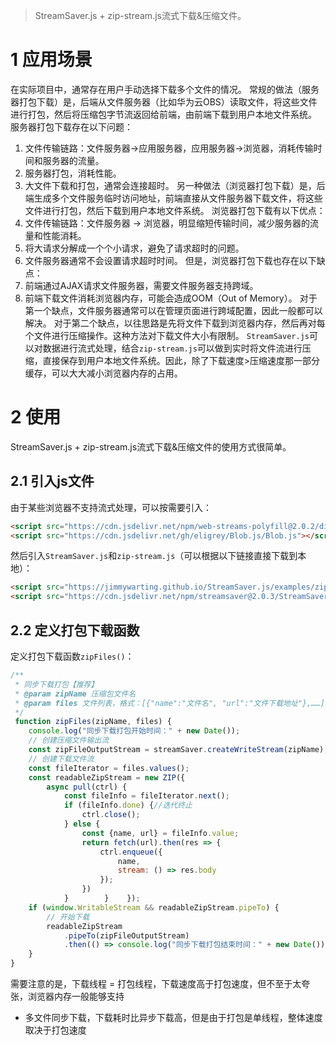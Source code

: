 > StreamSaver.js + zip-stream.js流式下载&压缩文件。
# 1 应用场景
在实际项目中，通常存在用户手动选择下载多个文件的情况。
常规的做法（服务器打包下载）是，后端从文件服务器（比如华为云OBS）读取文件，将这些文件进行打包，然后将压缩包字节流返回给前端，由前端下载到用户本地文件系统。
服务器打包下载存在以下问题：
1. 文件传输链路：文件服务器→应用服务器，应用服务器→浏览器，消耗传输时间和服务器的流量。
2. 服务器打包，消耗性能。
3. 大文件下载和打包，通常会连接超时。
另一种做法（浏览器打包下载）是，后端生成多个文件服务临时访问地址，前端直接从文件服务器下载文件，将这些文件进行打包，然后下载到用户本地文件系统。
浏览器打包下载有以下优点：
1. 文件传输链路：文件服务器 → 浏览器，明显缩短传输时间，减少服务器的流量和性能消耗。
2. 将大请求分解成一个个小请求，避免了请求超时的问题。
3. 文件服务器通常不会设置请求超时时间。
但是，浏览器打包下载也存在以下缺点：
1. 前端通过AJAX请求文件服务器，需要文件服务器支持跨域。
2. 前端下载文件消耗浏览器内存，可能会造成OOM（Out of Memory）。
对于第一个缺点，文件服务器通常可以在管理页面进行跨域配置，因此一般都可以解决。
对于第二个缺点，以往思路是先将文件下载到浏览器内存，然后再对每个文件进行压缩操作。这种方法对下载文件大小有限制。
`StreamSaver.js`可以对数据进行流式处理，结合`zip-stream.js`可以做到实时将文件流进行压缩，直接保存到用户本地文件系统。因此，除了下载速度>压缩速度那一部分缓存，可以大大减小浏览器内存的占用。
# 2 使用
StreamSaver.js + zip-stream.js流式下载&压缩文件的使用方式很简单。
## 2.1 引入js文件
由于某些浏览器不支持流式处理，可以按需要引入：
```html
<script src="https://cdn.jsdelivr.net/npm/web-streams-polyfill@2.0.2/dist/ponyfill.min.js"></script>
<script src="https://cdn.jsdelivr.net/gh/eligrey/Blob.js/Blob.js"></script>
```
然后引入`StreamSaver.js`和`zip-stream.js`（可以根据以下链接直接下载到本地）：
```html
<script src="https://jimmywarting.github.io/StreamSaver.js/examples/zip-stream.js"></script>
<script src="https://cdn.jsdelivr.net/npm/streamsaver@2.0.3/StreamSaver.min.js"></script>
```
## 2.2 定义打包下载函数
定义打包下载函数`zipFiles()`：
```javascript
/**  
 * 同步下载打包【推荐】 
 * @param zipName 压缩包文件名  
 * @param files 文件列表，格式：[{"name":"文件名", "url":"文件下载地址"},……]  
 */
 function zipFiles(zipName, files) {  
    console.log("同步下载打包开始时间：" + new Date());  
    // 创建压缩文件输出流  
    const zipFileOutputStream = streamSaver.createWriteStream(zipName);  
    // 创建下载文件流  
    const fileIterator = files.values();  
    const readableZipStream = new ZIP({  
        async pull(ctrl) {  
            const fileInfo = fileIterator.next();  
            if (fileInfo.done) {//迭代终止  
                ctrl.close();  
            } else {  
                const {name, url} = fileInfo.value;  
                return fetch(url).then(res => {  
                    ctrl.enqueue({  
                        name,  
                        stream: () => res.body  
                    });  
                })  
            }        }    });  
    if (window.WritableStream && readableZipStream.pipeTo) {  
        // 开始下载  
        readableZipStream  
            .pipeTo(zipFileOutputStream)  
            .then(() => console.log("同步下载打包结束时间：" + new Date()));  
    }  
}
```
  需要注意的是，下载线程 = 打包线程，下载速度高于打包速度，但不至于太夸张，浏览器内存一般能够支持  
 * 多文件同步下载，下载耗时比异步下载高，但是由于打包是单线程，整体速度取决于打包速度 